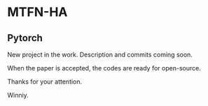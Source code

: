 # MTFN-HA

## Pytorch 

New project in the work. Description and commits coming soon.

When the paper is accepted, the codes are ready for open-source.

Thanks for your attention.


Winniy.
